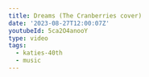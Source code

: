 ```yaml
---
title: Dreams (The Cranberries cover)
date: '2023-08-27T12:00:07Z'
youtubeId: 5ca2O4anooY
type: video
tags:
  - katies-40th
  - music
---
```


